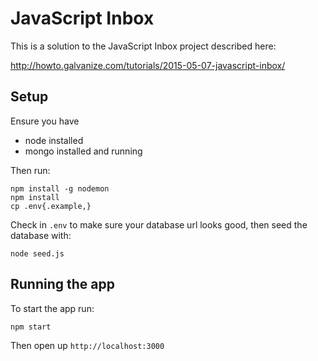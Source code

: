 # JavaScript Inbox

This is a solution to the JavaScript Inbox project described here:

http://howto.galvanize.com/tutorials/2015-05-07-javascript-inbox/

## Setup

Ensure you have

* node installed
* mongo installed and running

Then run:

```
npm install -g nodemon
npm install
cp .env{.example,}
```

Check in `.env` to make sure your database url looks good, then seed the database with:

```
node seed.js
```

## Running the app

To start the app run:

```
npm start
```

Then open up `http://localhost:3000`
